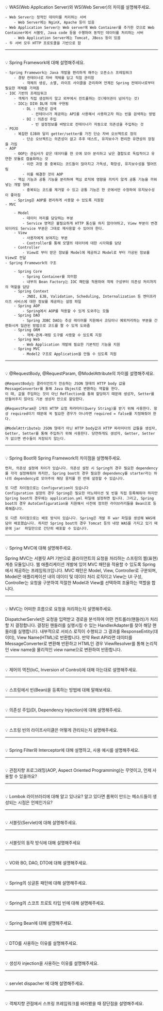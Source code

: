 <br>
💡 WAS(Web Application Server)와 WS(Web Server)의 차이를 설명해주세요.

```
- Web Server는 정적인 데이터를 처리하는 서버
    - Web Server에는 NginX, Apache 등이 있음
- Web Application Server는 Web server에 Web Container를 추가한 것으로 Web Container에서 서블릿, Java code 등을 수행하여 동적인 데이터를 처리하는 서버
    - Web Application Server에는 Tomcat, JBoss 등이 있음
- 두 서버 모두 HTTP 프로토콜을 기반으로 함
```

---
<br>
💡 Spring Framework에 대해 설명해주세요.

```
- Spring Framework는 Java 개발을 편리하게 해주는 오픈소스 프레임워크
    - 경량 컨테이너로 자바 객체를 담고 직접 관리함
        - 객체의 생성, 소멸, 라이프 사이클을 관리하며 언제든 Spring 컨테이너로부터 필요한 객체를 가져옴
- IOC 기반의 프레임워크
    - 객체가 직접 생성하지 않고 외부에서 컨트롤하는 것(제어권이 넘어가는 것)
    - IOC는 DI와 DL에 의해 구현됨
        - DL : 의존성 검색
            - 컨테이너가 제공하는 API를 사용해서 사용하고자 하는 빈을 검색하는 방법
        - DI : 의존성 주입
            - 빈 설정정보를 바탕으로 컨테이너가 자동으로 의존성을 주입하는 것
- POJO
    - 복잡한 EJB와 달리 getter/setter를 가진 단순 자바 오브젝트로 정의
        - 단순 오브젝트는 의존성이 없고 추후 테스트, 유지보수가 편리한 유연성의 장점을 가짐
- AOP
    - OOP는 관심사가 같은 데이터를 한 곳에 모아 분리하고 낮은 결합도로 독립적이고 유연한 모듈로 캡슐화하는 것
        - 이런 과정 중 중복되는 코드들이 많아지고 가독성, 확장성, 유지보수성을 떨어뜨림
        - 이를 해결한 것이 AOP
    - 핵심 기능과 공통 기능을 분리하여 핵심 로직에 영향을 끼치지 않게 공통 기능을 끼워넣는 개발 형태
        - 중복되는 코드를 제거할 수 있고 공통 기능은 한 곳에서만 수정하여 유지보수성이 좋아짐
    - Spring은 AOP를 편리하게 사용할 수 있도록 지원함
- MVC
    
    - Model
        - 데이터 처리를 담당하는 부분
        - Service 영역은 불필요하게 HTTP 통신을 하지 않아야하고, View 부분이 변경되더라도 Service 부분은 그대로 재사용할 수 있어야 한다.
    - View
        - 사용자에게 보여지는 부분
        - Controller를 통해 모델의 데이터에 대한 시각화를 담당
    - Controller
        - View로 부터 받은 정보를 Model에 제공하고 Model로 부터 가공된 정보를 View로 전달
- Spring Framework의 구조
    
    - Spring Core
        - Spring Container를 의미함
        - 내부의 Bean Factory는 IOC 패턴을 적용하여 객체 구성부터 의존성 처리까지의 역할을 담당
    - Spring Context
        - JNDI, EJB, Validation, Scheduling, Internalization 등 엔터프라이즈 서비스에 대한 정보를 제공하는 설정 파일
    - Spring AOP
        - Spring에서 AOP를 적용할 수 있게 도와주는 모듈
    - Spring DAO
        - Spring JDBC DAO는 추상 레이어를 지원해서 코딩이나 예외처리하는 부분을 간편화시켜 일관된 방법으로 코드를 짤 수 있게 도와줌
    - Spring ORM
        - 객체-관계-매핑 도구를 사용할 수 있도록 지원
    - Spring Web
        - Web Application 개발에 필요한 기본적인 기능을 지원
    - Spring MVC
        - Model2 구조로 Application을 만들 수 있도록 지원
```

---
<br>
💡 @RequestBody, @RequestParam, @ModelAttribute의 차이를 설명해주세요.  

```
@RequestBody는 클라이언트가 전송하는 JSON 형태의 HTTP body 값을 MessageConverter를 통해 Java Object로 변환하는 역할을 한다.  
이 때, 값을 주입하는 것이 아닌 Reflection을 통해 할당하기 때문에 생성자, Setter를 만들어주지 않아도 기본 생성자 만으로 할당한다.  

@RequestParam은 1개의 HTTP 요청 파라미터(Query String)를 받기 위해 사용한다. 항상 required이기 때문에 꼭 필요한 경우가 아니라면 required = false를 지정해줘야 한다.  

@ModelAttribute는 JSON 형태가 아닌 HTTP body값과 HTTP 파라미터의 값들을 생성자, Getter, Setter를 통해 주입하기 위해 사용한다. 당연하게도 생성자, Getter, Setter가 없으면 변수들이 저장되지 않는다.
```

---
<br>
💡 Spring Boot와 Spring Framework의 차이점을 설명해주세요.  

```
먼저, 의존성 설정에 차이가 있습니다. 의존성 설정 시 Spring의 경우 필요한 dependency를 각각 설정해줘야 하지만, Spring boot의 경우 필요한 dependency를 starter라는 하나의 dependency로 모아주어 해당 뭉치를 한 번에 설정할 수 있습니다.  

또 다른 차이점으로는 Configuration이 있습니다  
Configuration 설정의 경우 Spring은 필요한 어노테이션 및 빈을 직접 등록해줘야 하지만 Spring boot의 경우에는 application.yml 파일에 설정하면 됩니다. 그리고, Spring boot의 경우 AutoConfiguration을 지원해서 사전에 정의한 라이브러리들을 Bean으로 등록해줍니다.  

또 다른 차이점으로는 배포 방식이 있습니다. Spring은 개발 후 war 파일을 생성해 WAS에 담아 배포했습니다. 하지만 Spring boot의 경우 Tomcat 등의 내장 WAS를 가지고 있기 때문에 jar  파일만으로 간단히 배포할 수 있습니다.
```

---
<br>
💡 Spring MVC에 대해 설명해주세요.


<br>

Spring MVC는 서블릿 API 기반으로 클라이언트의 요청을 처리하는 스프링의 웹(표현) 계층 모듈입니다. 웹 애플리케이션 개발에 있어 MVC 패턴을 적용할 수 있도록 Spring에서 제공하는 프레임워크입니다. MVC 패턴은 Model, View, Controller로 구분되며, Model은 애플리케이션 내의 데이터 및 데이터 처리 로직이고 View는 UI 구성, Controller는 요청을 구분하여 적절한 Model과 View를 선택하여 조율하는 역할을 합니다. 

---
<br>
💡 MVC는 어떠한 흐름으로 요청을 처리하는지 설명해주세요.


<br>

DispatcherServlet은 요청을 입력받고 경로을 분석하여 어떤 컨트롤러(핸들러)가 처리할 지 결정합니다. 결정된 핸들러를 실행시킬 수 있는 HandlerAdapter를 찾아 해당 핸들러를 실행합니다. 내부적으로 서비스 로직이 수행되고 그 결과를 ResponseEntity(데이터), View Name(HTML)로 반환합니다. 만약 Rest API라면 데이터를 MessageConverter로 변환해 반환하고 HTML인 경우 ViewResolver를 통해 논리적인 view name을 물리적인 view name으로 변환하여 반환합니다.

---
<br>
💡 제어의 역전(IoC, Inversion of Control)에 대해 아는대로 설명해주세요.

---
<br>
💡 스프링에서 빈(Bean)을 등록하는 방법에 대해 말해보세요.

---
<br>
💡 의존성 주입(DI, Dependency Injection)에 대해 설명해주세요.

---
<br>
💡 스프링 빈의 라이프사이클은 어떻게 관리되는지 설명해주세요.

---
<br>
💡 Spring Filter와 Interceptor에 대해 설명하고, 사용 예시를 설명해주세요.

---
<br>
💡 관점지향 프로그래밍(AOP, Aspect Oriented Programming)는 무엇이고, 언제 사용할 수 있을까요?

---
<br>
💡 Lombok 라이브러리에 대해 알고 있나요? 알고 있다면 롬복이 만드는 메소드들이 생성되는 시점은 언제인가요?

---
<br>
💡 서블릿(Servlet)에 대해 설명해주세요.

---
<br>
💡 서블릿의 동작 방식에 대해 설명해주세요

---
<br>
💡 VO와 BO, DAO, DTO에 대해 설명해주세요.

---
<br>
💡 Spring의 싱글톤 패턴에 대해 설명해주세요.

---
<br>
💡 Spring의 스코프 프로토 타입 빈에 대해 설명해주세요.

---
<br>
💡 Spring Bean에 대해 설명해주세요.

---
<br>
💡 DTO를 사용하는 이유를 설명해주세요.

---
<br>
💡 생성자 injection을 사용하는 이유를 설명해주세요.

---
<br>
💡 servlet dispacher 에 대해 설명해주세요.

---
<br>
💡 객체지향 관점에서 스프링 프레임워크를 바라봤을 때 장단점을 설명해주세요.
